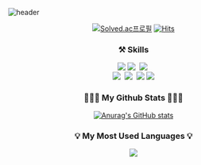 ![header](https://capsule-render.vercel.app/api?type=Waving&color=timeAuto&height=300&section=header&text=Welcome&desc=Eunchae's%20Github%&descAlign=70&descAlignY=65&fontSize=70)
</div>
<div align="center">

[![Solved.ac프로필](http://mazassumnida.wtf/api/mini/generate_badge?boj=dmscornjs)](https://solved.ac/dmscornjs)
[![Hits](https://hits.seeyoufarm.com/api/count/incr/badge.svg?url=https%3A%2F%2Fgithub.com%2Fdmscornjsyj&count_bg=%2379C83D&title_bg=%23555555&icon=github.svg&icon_color=%23E7E7E7&title=hits&edge_flat=false)](https://hits.seeyoufarm.com)



<h3 align="center">⚒️ Skills </h3>
<p align="center"> 
  <img src="https://img.shields.io/badge/Python-3776AB?style=flat&logo=Python&logoColor=white"/> 
  <img src="https://img.shields.io/badge/NumPy-013243?style=flat-square&logo=NumPy&logoColor=white"/></a>&nbsp 
  <img src="https://img.shields.io/badge/pandas-150458?style=flat-square&logo=pandas&logoColor=white"/></a>&nbsp<br>
  <img src="https://img.shields.io/badge/sklearn-F7931E?style=flat-square&logo=scikit-learn&logoColor=white"/></a>&nbsp
  <img src="https://img.shields.io/badge/PyTorch-EE4C2C?style=flat-square&logo=PyTorch&logoColor=white"/></a>&nbsp
  <img src="https://img.shields.io/badge/FastAPI-009688?style=flat&logo=FastAPI&logoColor=white"/>
  <img src="https://img.shields.io/badge/MySQL-4479A1?style=flat&logo=MySQL&logoColor=white"/>
  
  
<br>



<h3 align="center">👨🏻‍💻 My Github Stats 👨🏻‍💻</h3>
  
[![Anurag's GitHub stats](https://github-readme-stats.vercel.app/api?username=dmscornjs&hide_title=true&show_icons=true&include_all_commits=true&disable_animations=true&theme=vue)](https://github.com/anuraghazra/github-readme-stats)
<h3 align="center">💡 My Most Used Languages 💡</h3>
<p align="center">
  <img align="center" src="https://github-readme-stats.vercel.app/api/top-langs/?username=dmscornjs&layout=compact"/>





 
</p>  
</div>
  


<!--
**dmscornjs/dmscornjs** is a ✨ _special_ ✨ repository because its `README.md` (this file) appears on your GitHub profile.

Here are some ideas to get you started:

- 🔭 I’m currently working on ...
- 🌱 I’m currently learning ...
- 👯 I’m looking to collaborate on ...
- 🤔 I’m looking for help with ...
- 💬 Ask me about ...
- 📫 How to reach me: ...
- 😄 Pronouns: ...
- ⚡ Fun fact: ...
-->

